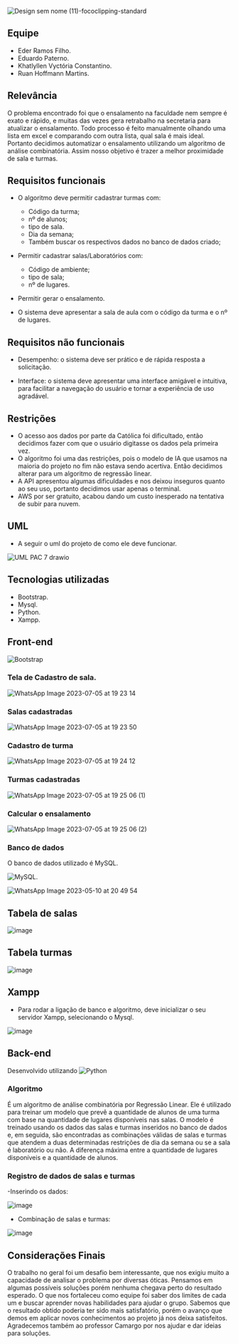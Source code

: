 ![Design sem nome (11)-fococlipping-standard](https://github.com/ProcessoAprendizadoColaborativo/Classroom-Search/assets/29105030/54cef8fc-702e-4e78-aeff-8b40389527e4)

## Equipe

- Eder Ramos Filho.
- Eduardo Paterno.
- Khatlyllen Vyctória Constantino.
- Ruan Hoffmann Martins.

## Relevância

O problema encontrado foi que o ensalamento na faculdade nem sempre é exato e rápido, e muitas das vezes gera retrabalho na secretaria para atualizar o ensalamento. Todo processo é feito manualmente olhando uma lista em excel e comparando com outra lista, qual sala é mais ideal. Portanto decidimos automatizar o ensalamento utilizando um algoritmo de análise combinatória. Assim nosso objetivo é trazer a melhor proximidade de sala e turmas.

## Requisitos funcionais

- O algoritmo deve permitir cadastrar turmas com:
  - Código da turma;
  - nº de alunos;
  - tipo de sala.
  - Dia da semana;
  - Também buscar os respectivos dados no banco de dados criado;

- Permitir cadastrar salas/Laboratórios com:
  - Código de ambiente;
  - tipo de sala;
  - nº de lugares.
  
- Permitir gerar o ensalamento. 

- O sistema deve apresentar a sala de aula com o código da turma e o nº de lugares. 

## Requisitos não funcionais

- Desempenho: o sistema deve ser prático e de rápida resposta a solicitação.

- Interface: o sistema deve apresentar uma interface amigável e intuitiva, para facilitar a navegação do usuário e tornar a experiência de uso agradável.

## Restrições

- O acesso aos dados por parte da Católica foi dificultado, então decidimos fazer com que o usuário digitasse os dados pela primeira vez.
- O algoritmo foi uma das restrições, pois o modelo de IA que usamos na maioria do projeto no fim não estava sendo acertiva. Então decidimos alterar para um algoritmo de regressão linear.
- A API apresentou algumas dificuldades e nos deixou inseguros quanto ao seu uso, portanto decidimos usar apenas o terminal.
- AWS por ser gratuito, acabou dando um custo inesperado na tentativa de subir para nuvem.

## UML

- A seguir o uml do projeto de como ele deve funcionar.

![UML PAC 7 drawio](https://user-images.githubusercontent.com/29105030/236072075-78744beb-7757-42df-98d1-303dbfcb678d.png)

## Tecnologias utilizadas

- Bootstrap.
- Mysql.
- Python.
- Xampp.

## Front-end

![Bootstrap](https://img.shields.io/badge/bootstrap-%23563D7C.svg?style=for-the-badge&logo=bootstrap&logoColor=white)

### Tela de Cadastro de sala.

![WhatsApp Image 2023-07-05 at 19 23 14](https://github.com/ProcessoAprendizadoColaborativo/Classroom-Search/assets/29105030/954e9b89-6856-4e51-8a68-0ccf8a516e08)

### Salas cadastradas

![WhatsApp Image 2023-07-05 at 19 23 50](https://github.com/ProcessoAprendizadoColaborativo/Classroom-Search/assets/29105030/245d307d-91a7-472d-ad6b-0f069cf291da)

### Cadastro de turma

![WhatsApp Image 2023-07-05 at 19 24 12](https://github.com/ProcessoAprendizadoColaborativo/Classroom-Search/assets/29105030/0e601008-a909-4b1d-b09b-b91fb61b42f3)

### Turmas cadastradas

![WhatsApp Image 2023-07-05 at 19 25 06 (1)](https://github.com/ProcessoAprendizadoColaborativo/Classroom-Search/assets/29105030/70259d88-fb5c-4bd0-a952-281e23edc8e6)

### Calcular o ensalamento

![WhatsApp Image 2023-07-05 at 19 25 06 (2)](https://github.com/ProcessoAprendizadoColaborativo/Classroom-Search/assets/29105030/34d9813a-1d82-4643-bb93-a29075eeaeae)

### Banco de dados

O banco de dados utilizado é MySQL.

![MySQL](https://img.shields.io/badge/mysql-%2300f.svg?style=for-the-badge&logo=mysql&logoColor=white).

![WhatsApp Image 2023-05-10 at 20 49 54](https://github.com/ProcessoAprendizadoColaborativo/Classroom-Search/assets/29105030/f4a26d54-d7de-40dc-864a-88bda29d4fda)

## Tabela de salas

![image](https://github.com/ProcessoAprendizadoColaborativo/Classroom-Search/assets/29105030/3f687e45-4c39-40d3-9c78-fe44d626a483)


## Tabela turmas

![image](https://github.com/ProcessoAprendizadoColaborativo/Classroom-Search/assets/29105030/24fefc5f-d84f-459f-89bb-9af8f148c17e)


## Xampp

- Para rodar a ligação de banco e algoritmo, deve inicializar o seu servidor Xampp, selecionando o Mysql.

![image](https://github.com/ProcessoAprendizadoColaborativo/Classroom-Search/assets/29105030/a16fb118-a63d-4bde-8473-826f55f28757)

## Back-end 

Desenvolvido utilizando ![Python](https://img.shields.io/badge/python-3670A0?style=for-the-badge&logo=python&logoColor=ffdd54)

### Algoritmo

É um algoritmo de análise combinatória por Regressão Linear. Ele é utilizado para treinar um modelo que prevê a quantidade de alunos de uma turma com base na quantidade de lugares disponíveis nas salas. O modelo é treinado usando os dados das salas e turmas inseridos no banco de dados e, em seguida, são encontradas as combinações válidas de salas e turmas que atendem a duas determinadas restrições de dia da semana ou se a sala é laboratório ou não. A diferença máxima entre a quantidade de lugares disponíveis e a quantidade de alunos.
  
### Registro de dados de salas e turmas

-Inserindo os dados:

![image](https://github.com/ProcessoAprendizadoColaborativo/Classroom-Search/assets/29105030/20dc6e81-6234-4f5e-b62c-9cddce24abf2)

- Combinação de salas e turmas:

![image](https://github.com/ProcessoAprendizadoColaborativo/Classroom-Search/assets/29105030/27fc1d00-0e6a-4b2b-b601-cb73e163201a)


## Considerações Finais

O trabalho no geral foi um desafio bem interessante, que nos exigiu muito a capacidade de analisar o problema por diversas óticas. Pensamos em algumas possíveis soluções porém nenhuma chegava perto do resultado esperado. O que nos fortaleceu como equipe foi saber dos limites de cada um e buscar aprender novas habilidades para ajudar o grupo.
Sabemos que o resultado obtido poderia ter sido mais satisfatório, porém o avanço que demos em aplicar novos conhecimentos ao projeto já nos deixa satisfeitos. Agradecemos também ao professor Camargo por nos ajudar e dar ideias para soluções.


